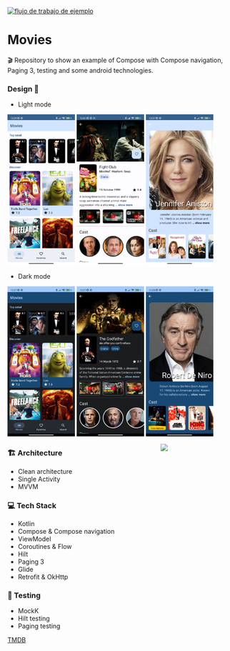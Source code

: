 <a href="https://github.com/chusclua/movies/actions">![flujo de trabajo de ejemplo](https://github.com/chusclua/movies/actions/workflows/test.yml/badge.svg)</a>
# Movies

🎬 Repository to show an example of Compose with Compose navigation, Paging 3, testing and some android technologies.

### Design 🎨
- Light mode
<p align="left">
 <img src="static/list.png" width=30% height=30%>
 <img src="static/movie_detail.png" width=30% height=30%>
 <img src="static/person_detail.png" width=30% height=30%>
</p>

- Dark mode
<p align="left">
 <img src="static/dark_list.png" width=30% height=30%>
 <img src="static/dark_movie_detail.png" width=30% height=30%>
 <img src="static/dark_person_detail.png" width=30% height=30%>
</p>

<img src="static/movie.gif" align="right" width="32%"/>

### 🏗️ Architecture 
- Clean architecture
- Single Activity
- MVVM

### 💻 Tech Stack
- Kotlin
- Compose & Compose navigation
- ViewModel
- Coroutines & Flow
- Hilt
- Paging 3
- Glide
- Retrofit & OkHttp

### 🐛 Testing
- MockK
- Hilt testing
- Paging testing

[TMDB](https://www.themoviedb.org/)
